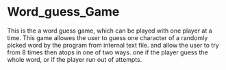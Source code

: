 # Word_guess_Game
This is the a word guess game, which can be played with one player at a time. This game allowes the user to guess one character of a randomly
picked word by the program from internal text file. and allow the user to try from 8 times then atops in one of two ways. one if the player
guess the whole word, or if the player run out of attempts.
